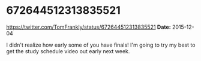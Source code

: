 # 672644512313835521
https://twitter.com/TomFrankly/status/672644512313835521
**Date:** 2015-12-04

I didn't realize how early some of you have finals! I'm going to try my best to get the study schedule video out early next week.
